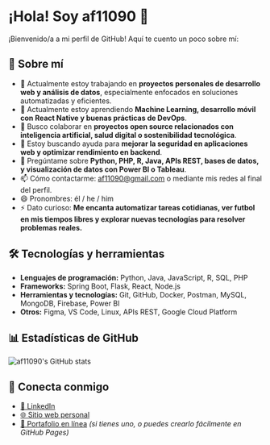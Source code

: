 
# ¡Hola! Soy af11090 👋

¡Bienvenido/a a mi perfil de GitHub! Aquí te cuento un poco sobre mí:

## 🚀 Sobre mí

- 🔭 Actualmente estoy trabajando en **proyectos personales de desarrollo web y análisis de datos**, especialmente enfocados en soluciones automatizadas y eficientes.
- 🌱 Actualmente estoy aprendiendo **Machine Learning, desarrollo móvil con React Native y buenas prácticas de DevOps**.
- 👯 Busco colaborar en **proyectos open source relacionados con inteligencia artificial, salud digital o sostenibilidad tecnológica**.
- 🤔 Estoy buscando ayuda para **mejorar la seguridad en aplicaciones web y optimizar rendimiento en backend**.
- 💬 Pregúntame sobre **Python, PHP, R, Java, APIs REST, bases de datos, y visualización de datos con Power BI o Tableau**.
- 📫 Cómo contactarme: [af11090@gmail.com](mailto:af11090@gmail.com) o mediante mis redes al final del perfil.
- 😄 Pronombres: él / he / him
- ⚡ Dato curioso: **Me encanta automatizar tareas cotidianas, ver futbol en mis tiempos libres y explorar nuevas tecnologías para resolver problemas reales.**

## 🛠️ Tecnologías y herramientas

- **Lenguajes de programación:** Python, Java, JavaScript, R, SQL, PHP
- **Frameworks:** Spring Boot, Flask, React, Node.js
- **Herramientas y tecnologías:** Git, GitHub, Docker, Postman, MySQL, MongoDB, Firebase, Power BI
- **Otros:** Figma, VS Code, Linux, APIs REST, Google Cloud Platform 

## 📊 Estadísticas de GitHub

![af11090's GitHub stats](https://github-readme-stats.vercel.app/api?username=af11090&show_icons=true&theme=radical)

## 🔗 Conecta conmigo

- [🔗 LinkedIn](www.linkedin.com/in/ing-antony-fernando)
- [🌐 Sitio web personal](https://af11090.github.io)
- [📂 Portafolio en línea](https://af11090.github.io/portfolio) *(si tienes uno, o puedes crearlo fácilmente en GitHub Pages)*
